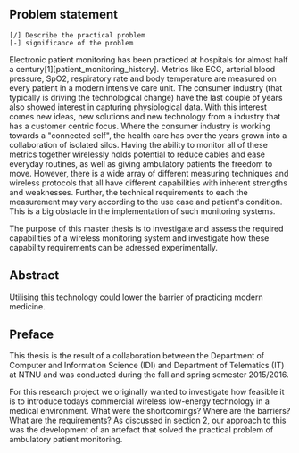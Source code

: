 ## Problem statement

	[/] Describe the practical problem
	[-] significance of the problem

Electronic patient monitoring has been practiced at hospitals for almost half a century[1][patient_monitoring_history]. Metrics like ECG, arterial blood pressure, SpO2, respiratory rate and body temperature are measured on every patient in a modern intensive care unit. The consumer industry (that typically is driving the technological change) have the last couple of years also showed interest in capturing physiological data. With this interest comes new ideas, new solutions and new technology from a industry that has a customer centric focus. Where the consumer industry is working towards a "connected self", the health care has over the years grown into a collaboration of isolated silos. Having the ability to monitor all of these metrics together wirelessly holds potential to reduce cables and ease everyday routines, as well as giving ambulatory patients the freedom to move. However, there is a wide array of different measuring techniques and wireless protocols that all have different capabilities with inherent strengths and weaknesses. Further, the technical requirements to each the measurement may vary according to the use case and patient's condition. This is a big obstacle in the implementation of such monitoring systems.

The purpose of this master thesis is to investigate and assess the required capabilities of a wireless monitoring system and investigate how these capability requirements can be adressed experimentally.


## Abstract

Utilising this technology could lower the barrier of practicing modern medicine.

## Preface


This thesis is the result of a collaboration between the Department of Computer and Information Science (IDI) and Department of Telematics (IT) at NTNU and was conducted during the fall and spring semester 2015/2016.

For this research project we originally wanted to investigate how feasible it is to introduce todays commercial wireless low-energy technology in a medical environment. What were the shortcomings? Where are the barriers? What are the requirements? As discussed in section 2, our approach to this was the development of an artefact that solved the practical problem of ambulatory patient monitoring.

<!-- Due to the nature of the research this focus has been shifted and changed along the way, which resulted in the need for a more general problem statement. -->